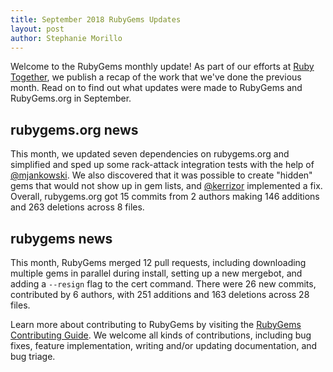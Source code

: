 ```yaml
---
title: September 2018 RubyGems Updates
layout: post
author: Stephanie Morillo
---
```


Welcome to the RubyGems monthly update! As part of our efforts at [Ruby Together](http://rubytogether.org), we publish a recap of the work that we've done the previous month. Read on to find out what updates were made to RubyGems and RubyGems.org in September.

## rubygems.org news

This month, we updated seven dependencies on rubygems.org and simplified and sped up some rack-attack integration tests with the help of [@mjankowski](https://github.com/mjankowski). We also discovered that it was possible to create "hidden" gems that would not show up in gem lists, and [@kerrizor](https://github.com/kerrizor) implemented a fix. Overall, rubygems.org got 15 commits from 2 authors making 146 additions and 263 deletions across 8 files.

## rubygems news

This month, RubyGems merged 12 pull requests, including downloading multiple gems in parallel during install, setting up a new mergebot, and adding a `--resign` flag to the cert command. There were 26 new commits, contributed by 6 authors, with 251 additions and 163 deletions across 28 files.

Learn more about contributing to RubyGems by visiting the [RubyGems Contributing Guide](https://github.com/rubygems/rubygems/blob/master/CONTRIBUTING.rdoc#how-to-contribute). We welcome all kinds of contributions, including bug fixes, feature implementation, writing and/or updating documentation, and bug triage.
